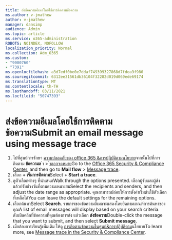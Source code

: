 ```yaml
---
title: ส่งข้อความอีเมลโดยใช้การติดตามข้อความ
ms.author: v-jmathew
author: v-jmathew
manager: dansimp
audience: Admin
ms.topic: article
ms.service: o365-administration
ROBOTS: NOINDEX, NOFOLLOW
localization_priority: Normal
ms.collection: Adm_O365
ms.custom:
- "9000760"
- "7391"
ms.openlocfilehash: a3d7edf0be0e7ddaf749399327868d7fdea9f980
ms.sourcegitcommit: 6312ee31561db36104f32282d019d069ede69174
ms.translationtype: MT
ms.contentlocale: th-TH
ms.lasthandoff: 03/11/2021
ms.locfileid: "50747393"
---
```

# <a name="submit-an-email-message-using-message-trace"></a><span data-ttu-id="8219a-102">ส่งข้อความอีเมลโดยใช้การติดตามข้อความ</span><span class="sxs-lookup"><span data-stu-id="8219a-102">Submit an email message using message trace</span></span>

1. <span data-ttu-id="8219a-103">ไปที่ศูนย์การรักษา [ความปลอดภัยของ office 365 &การปฏิบัติตามนโยบาย](https://go.microsoft.com/fwlink/p/?linkid=2077143)จากนั้นไปที่การติดตาม **ข้อความล** ํา  >  [ําออกจดหมาย](https://go.microsoft.com/fwlink/?linkid=2101048)</span><span class="sxs-lookup"><span data-stu-id="8219a-103">Go to the [Office 365 Security & Compliance Center](https://go.microsoft.com/fwlink/p/?linkid=2077143), and then go to **Mail flow** > [Message trace](https://go.microsoft.com/fwlink/?linkid=2101048).</span></span>
2. <span data-ttu-id="8219a-104">เลือก **+ เริ่มการติดตาม**</span><span class="sxs-lookup"><span data-stu-id="8219a-104">Select **+ Start a trace**.</span></span>
3. <span data-ttu-id="8219a-105">ดูตัวเลือกต่างๆ ที่นําเสนอ</span><span class="sxs-lookup"><span data-stu-id="8219a-105">Walk through the options presented.</span></span> <span data-ttu-id="8219a-106">เลือกผู้รับและผู้ส่ง แล้วปรับช่วงวันที่ตามความเหมาะสม</span><span class="sxs-lookup"><span data-stu-id="8219a-106">Select the recipients and senders, and then adjust the date range as appropriate.</span></span> <span data-ttu-id="8219a-107">คุณสามารถปล่อยให้การตั้งค่าเริ่มต้นใช้ตัวเลือกที่เหลือได้</span><span class="sxs-lookup"><span data-stu-id="8219a-107">You can leave the default settings for the remaining options.</span></span>
4. <span data-ttu-id="8219a-108">เลือกค้นหา</span><span class="sxs-lookup"><span data-stu-id="8219a-108">Select **Search**.</span></span> <span data-ttu-id="8219a-109">รายการของข้อความอีเมลจะแสดงโดยยึดตามเกณฑ์การค้นหาของคุณ</span><span class="sxs-lookup"><span data-stu-id="8219a-109">A list of email messages will display based on your search criteria.</span></span> <span data-ttu-id="8219a-110">ดับเบิลคลิกที่ข้อความที่คุณต้องการส่ง แล้วเลือก **ส่งข้อความ**</span><span class="sxs-lookup"><span data-stu-id="8219a-110">Double-click the message that you want to submit, and then select **Submit message**.</span></span>
5. <span data-ttu-id="8219a-111">เมื่อต้องการเรียนรู้เพิ่มเติม ให้ดู [การติดตามข้อความในศูนย์&การปฏิบัติตาม](https://go.microsoft.com/fwlink/?linkid=2101557)นโยบาย</span><span class="sxs-lookup"><span data-stu-id="8219a-111">To learn more, see [Message trace in the Security & Compliance Center](https://go.microsoft.com/fwlink/?linkid=2101557).</span></span>
